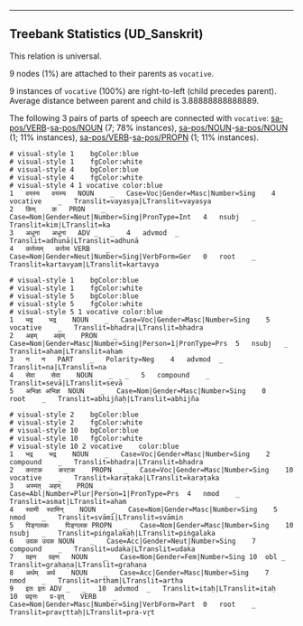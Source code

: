 

--------------------------------------------------------------------------------

## Treebank Statistics (UD_Sanskrit)

This relation is universal.

9 nodes (1%) are attached to their parents as `vocative`.

9 instances of `vocative` (100%) are right-to-left (child precedes parent).
Average distance between parent and child is 3.88888888888889.

The following 3 pairs of parts of speech are connected with `vocative`: [sa-pos/VERB]()-[sa-pos/NOUN]() (7; 78% instances), [sa-pos/NOUN]()-[sa-pos/NOUN]() (1; 11% instances), [sa-pos/VERB]()-[sa-pos/PROPN]() (1; 11% instances).


~~~ conllu
# visual-style 1	bgColor:blue
# visual-style 1	fgColor:white
# visual-style 4	bgColor:blue
# visual-style 4	fgColor:white
# visual-style 4 1 vocative	color:blue
1	वयस्य	वयस्य	NOUN	_	Case=Voc|Gender=Masc|Number=Sing	4	vocative	_	Translit=vayasya|LTranslit=vayasya
2	किम्	क	PRON	_	Case=Nom|Gender=Neut|Number=Sing|PronType=Int	4	nsubj	_	Translit=kim|LTranslit=ka
3	अधुना	अधुना	ADV	_	_	4	advmod	_	Translit=adhunā|LTranslit=adhunā
4	कर्तव्यम्	कर्तव्य	VERB	_	Case=Nom|Gender=Neut|Number=Sing|VerbForm=Ger	0	root	_	Translit=kartavyam|LTranslit=kartavya

~~~


~~~ conllu
# visual-style 1	bgColor:blue
# visual-style 1	fgColor:white
# visual-style 5	bgColor:blue
# visual-style 5	fgColor:white
# visual-style 5 1 vocative	color:blue
1	भद्र	भद्र	NOUN	_	Case=Voc|Gender=Masc|Number=Sing	5	vocative	_	Translit=bhadra|LTranslit=bhadra
2	अहम्	अहम्	PRON	_	Case=Nom|Gender=Masc|Number=Sing|Person=1|PronType=Prs	5	nsubj	_	Translit=aham|LTranslit=aham
3	न	न	PART	_	Polarity=Neg	4	advmod	_	Translit=na|LTranslit=na
4	सेवा	सेवा	NOUN	_	_	5	compound	_	Translit=sevā|LTranslit=sevā
5	अभिज्ञः	अभिज्ञ	NOUN	_	Case=Nom|Gender=Masc|Number=Sing	0	root	_	Translit=abhijñaḥ|LTranslit=abhijña

~~~


~~~ conllu
# visual-style 2	bgColor:blue
# visual-style 2	fgColor:white
# visual-style 10	bgColor:blue
# visual-style 10	fgColor:white
# visual-style 10 2 vocative	color:blue
1	भद्र	भद्र	NOUN	_	Case=Voc|Gender=Masc|Number=Sing	2	compound	_	Translit=bhadra|LTranslit=bhadra
2	करटक	करटक	PROPN	_	Case=Voc|Gender=Masc|Number=Sing	10	vocative	_	Translit=karaṭaka|LTranslit=karaṭaka
3	अस्मत्	अहम्	PRON	_	Case=Abl|Number=Plur|Person=1|PronType=Prs	4	nmod	_	Translit=asmat|LTranslit=aham
4	स्वामी	स्वामिन्	NOUN	_	Case=Nom|Gender=Masc|Number=Sing	5	nmod	_	Translit=svāmī|LTranslit=svāmin
5	पिङ्गलकः	पिङ्गलक	PROPN	_	Case=Nom|Gender=Masc|Number=Sing	10	nsubj	_	Translit=piṅgalakaḥ|LTranslit=piṅgalaka
6	उदक	उदक	NOUN	_	Case=Acc|Gender=Neut|Number=Sing	7	compound	_	Translit=udaka|LTranslit=udaka
7	ग्रहण	ग्रहण	NOUN	_	Case=Nom|Gender=Fem|Number=Sing	10	obl	_	Translit=grahaṇa|LTranslit=grahaṇa
8	अर्थम्	अर्थ	NOUN	_	Case=Acc|Gender=Masc|Number=Sing	7	nmod	_	Translit=artham|LTranslit=artha
9	इतः	इतः	ADV	_	_	10	advmod	_	Translit=itaḥ|LTranslit=itaḥ
10	प्रवृत्तः	प्र-वृत्	VERB	_	Case=Nom|Gender=Masc|Number=Sing|VerbForm=Part	0	root	_	Translit=pravr̥ttaḥ|LTranslit=pra-vr̥t

~~~


